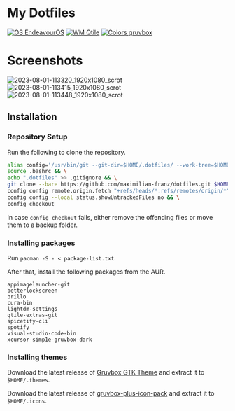 # My Dotfiles

[![OS EndeavourOS](https://img.shields.io/badge/OS-EndeavourOS-B16286)](https://endeavouros.com/) [![WM Qtile](https://img.shields.io/badge/WM-Qtile-458588)](http://www.qtile.org/) [![Colors gruvbox](https://img.shields.io/badge/Colors-gruvbox-98971A)](https://github.com/morhetz/gruvbox)

# Screenshots

![2023-08-01-113320_1920x1080_scrot](https://github.com/maximilian-franz/dotfiles/assets/80772628/44d6e19e-9798-49b5-a943-0161606dd99c)
![2023-08-01-113415_1920x1080_scrot](https://github.com/maximilian-franz/dotfiles/assets/80772628/7ebf883a-8c9e-4a1d-8d33-c5f7d0709e84)
![2023-08-01-113448_1920x1080_scrot](https://github.com/maximilian-franz/dotfiles/assets/80772628/f0e62a3d-5958-4a07-b56f-a0b851095acf)

## Installation

### Repository Setup

Run the following to clone the repository.

```bash
alias config='/usr/bin/git --git-dir=$HOME/.dotfiles/ --work-tree=$HOME' >> $HOME/.bashrc && \
source .bashrc && \
echo ".dotfiles" >> .gitignore && \
git clone --bare https://github.com/maximilian-franz/dotfiles.git $HOME/.dotfiles && \
config config remote.origin.fetch "+refs/heads/*:refs/remotes/origin/*" && \
config config --local status.showUntrackedFiles no && \
config checkout
```

In case `config checkout` fails, either remove the offending files or move them to a backup folder.

### Installing packages

Run `pacman -S - < package-list.txt`.

After that, install the following packages from the AUR.

```
appimagelauncher-git
betterlockscreen
brillo
cura-bin
lightdm-settings
qtile-extras-git
spicetify-cli
spotify
visual-studio-code-bin
xcursor-simp1e-gruvbox-dark
```

### Installing themes

Download the latest release of [Gruvbox GTK Theme](https://www.pling.com/p/1681313/) and extract it to `$HOME/.themes`.

Download the latest release of [gruvbox-plus-icon-pack](https://github.com/SylEleuth/gruvbox-plus-icon-pack) and extract it to `$HOME/.icons`.
